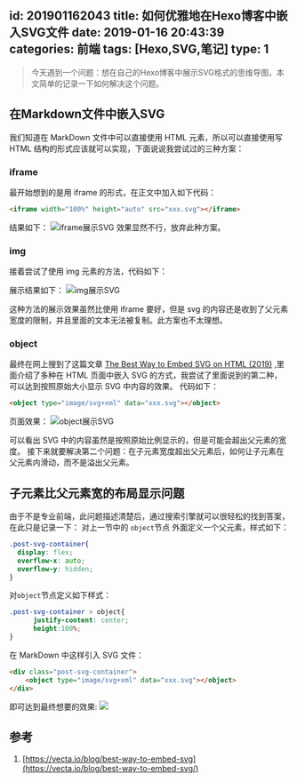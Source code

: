 id: 201901162043
title: 如何优雅地在Hexo博客中嵌入SVG文件
date: 2019-01-16 20:43:39
categories: 前端
tags: [Hexo,SVG,笔记]
type: 1
---------
> 今天遇到一个问题：想在自己的Hexo博客中展示SVG格式的思维导图，本文简单的记录一下如何解决这个问题。
<!-- more -->
## 在Markdown文件中嵌入SVG
我们知道在 MarkDown 文件中可以直接使用 HTML 元素，所以可以直接使用写 HTML 结构的形式应该就可以实现，下面说说我尝试过的三种方案：

### iframe
最开始想到的是用 iframe 的形式，在正文中加入如下代码：
```html
<iframe width="100%" height="auto" src="xxx.svg"></iframe>
```
结果如下：
![iframe展示SVG](https://file.wf2311.com/images/20190116210140.png)
效果显然不行，放弃此种方案。
### img
接着尝试了使用 img 元素的方法，代码如下：

展示结果如下：
![img展示SVG](https://file.wf2311.com/images/20190116215335.png)

这种方法的展示效果虽然比使用 iframe 要好，但是 svg 的内容还是收到了父元素宽度的限制，并且里面的文本无法被复制。此方案也不太理想。

### object
最终在网上搜到了这篇文章 [The Best Way to Embed SVG on HTML (2019)](https://vecta.io/blog/best-way-to-embed-svg/) ,里面介绍了多种在 HTML 页面中嵌入 SVG 的方式，我尝试了里面说到的第二种，可以达到按照原始大小显示 SVG 中内容的效果。
代码如下：
```html
<object type="image/svg+xml" data="xxx.svg"></object>
```
页面效果：
![object展示SVG](https://file.wf2311.com/images/20190116215609.png)

可以看出 SVG 中的内容虽然是按照原始比例显示的，但是可能会超出父元素的宽度。
接下来就要解决第二个问题：在子元素宽度超出父元素后，如何让子元素在父元素内滑动，而不是溢出父元素。

## 子元素比父元素宽的布局显示问题
由于不是专业前端，此问题描述清楚后，通过搜索引擎就可以很轻松的找到答案，在此只是记录一下：
对上一节中的 `object`节点 外面定义一个父元素，样式如下：
```css
.post-svg-container{
  display: flex;
  overflow-x: auto;
  overflow-y: hidden;
}
```
对`object`节点定义如下样式：
```css
.post-svg-container > object{
      justify-content: center;
      height:100%;
}      
```
在 MarkDown 中这样引入 SVG 文件：
```html
<div class="post-svg-container">
    <object type="image/svg+xml" data="xxx.svg"></object>
</div>
```
即可达到最终想要的效果:
![](https://file.wf2311.com/images/20190116215757.png)

## 参考
1. [https://vecta.io/blog/best-way-to-embed-svg](https://vecta.io/blog/best-way-to-embed-svg/)

